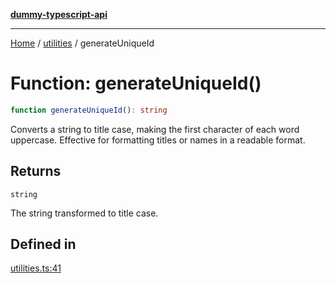 [**dummy-typescript-api**](../../README.md)

***

[Home](../../README.md) / [utilities](../README.md) / generateUniqueId

# Function: generateUniqueId()

```ts
function generateUniqueId(): string
```

Converts a string to title case, making the first character of each word uppercase.
Effective for formatting titles or names in a readable format.

## Returns

`string`

The string transformed to title case.

## Defined in

[utilities.ts:41](https://github.com/typedoc2md/dummy-typescript-api/blob/main/src/utilities.ts#L41)
